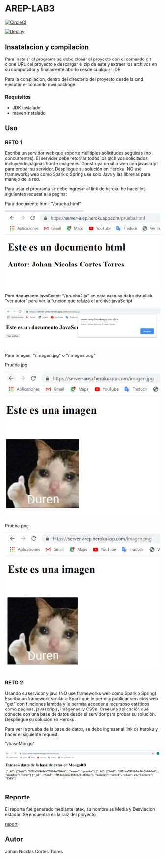 # AREP-LAB3
[![CircleCI](https://circleci.com/gh/jnicolasct/AREP-LAB3.svg?style=svg)](https://circleci.com/gh/jnicolasct/AREP-LAB3)

[![Deploy](https://www.herokucdn.com/deploy/button.svg)](https://server-arep.herokuapp.com/)

## Insatalacion y compilacion

Para instalar el programa se debe clonar el proyecto con el comando git clone URL del proyecto o descargar el zip de este y extraer los archivos en su computador y finalamente abrirlo desde cualquier IDE

Para la compilacion, dentro del directorio del proyecto desde la cmd ejecutar el comando mvn package.

### Requisitos

  - JDK instalado
  - maven instalado
  
 
## Uso

### RETO 1

Escriba un servidor web que soporte múlltiples solicitudes seguidas (no concurrentes). El servidor debe retornar todos los archivos solicitados, incluyendo páginas html e imágenes. Construya un sitio web con javascript para probar su servidor. Despliegue su solución en Heroku. NO use frameworks web como Spark o Spring use solo Java y las librerías para manejo de la red.

Para usar el programa se debe ingresar al link de heroku he hacer los siguientes request a la pagina:

Para documento html: "/prueba.html"

![prHtml](https://github.com/jnicolasct/AREP-LAB3/blob/master/src/main/resources/prHtml.PNG)

Para documento javsScript: "/prueba2.js" en este caso se debe dar click "ver autor" para ver la funcion que relaiza el archivo javaScript

![prJs](https://github.com/jnicolasct/AREP-LAB3/blob/master/src/main/resources/prJs.PNG)

Para Imagen: "/imagen.jpg" o "/imagen.png"

Prueba jpg:

![prJpg](https://github.com/jnicolasct/AREP-LAB3/blob/master/src/main/resources/prJpg.PNG)

Prueba png:

![prPng](https://github.com/jnicolasct/AREP-LAB3/blob/master/src/main/resources/prPng.PNG)

### RETO 2

Usando su  servidor y java (NO use frameworks web como Spark o Spring). Escriba un framework similar a Spark que le permita publicar servicios web "get" con funciones lambda y le permita acceder a recursoso estáticos como páginas, javascripts, imágenes, y CSSs. Cree una aplicación que conecte con una base de datos desde el servidor para probar su solución. Despliegue su solución en Heroku.

Para ver la prueba de la base de datos, se debe ingresar al link de heroku y hacer el siguiente request:

"/baseMongo"

![prMongo](https://github.com/jnicolasct/AREP-LAB3/blob/master/src/main/resources/prMongo.PNG)

## Reporte

El reporte fue generado mediante latex, su nombre es Media y Desviacion estadar. Se encuentra en la raiz del proyecto

[report](https://github.com/jnicolasct/AREP-LAB3/blob/master/src/main/resources/Web_Server.pdf)

## Autor
  Johan Nicolas Cortes Torres
